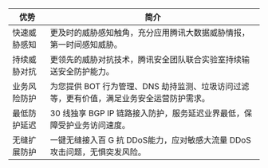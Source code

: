 | 优势 | 简介 | 
|---------|---------|
| 快速威胁感知 | 更及时的威胁感知触角，充分应用腾讯大数据威胁情报，第一时间感知威胁。| 
|持续威胁对抗|更领先的威胁对抗技术，腾讯安全团队联合实验室持续输送安全防护能力。|
|业务风险防护|为您提供 BOT 行为管理、DNS 劫持监测、垃圾访问过滤等，更有价值，满足业务安全运营防护需求。|
|最低防护延迟|30 线独享 BGP IP 链路接入防护，服务延迟业界最低，保障受护业务访问速度。|
|无缝扩展防护|一键无缝接入百 G 抗 DDoS能力，应对敏感大流量 DDoS 攻击问题，无惧突发风险。|
